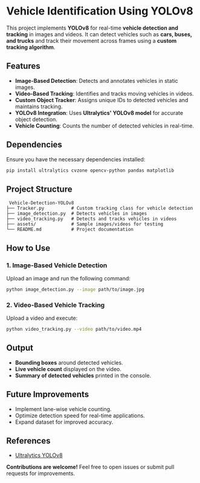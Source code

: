 #  Vehicle Identification Using YOLOv8

This project implements **YOLOv8** for real-time **vehicle detection and tracking** in images and videos. It can detect vehicles such as **cars, buses, and trucks** and track their movement across frames using a **custom tracking algorithm**.

##  Features
- **Image-Based Detection**: Detects and annotates vehicles in static images.
- **Video-Based Tracking**: Identifies and tracks moving vehicles in videos.
- **Custom Object Tracker**: Assigns unique IDs to detected vehicles and maintains tracking.
- **YOLOv8 Integration**: Uses **Ultralytics' YOLOv8 model** for accurate object detection.
- **Vehicle Counting**: Counts the number of detected vehicles in real-time.

##  Dependencies
Ensure you have the necessary dependencies installed:
```bash
pip install ultralytics cvzone opencv-python pandas matplotlib
```

##  Project Structure
```
 Vehicle-Detection-YOLOv8
├── Tracker.py          # Custom tracking class for vehicle detection
├── image_detection.py  # Detects vehicles in images
├── video_tracking.py   # Detects and tracks vehicles in videos
├── assets/             # Sample images/videos for testing
└── README.md           # Project documentation
```

##  How to Use
### 1️. Image-Based Vehicle Detection
Upload an image and run the following command:
```bash
python image_detection.py --image path/to/image.jpg
```

### 2️. Video-Based Vehicle Tracking
Upload a video and execute:
```bash
python video_tracking.py --video path/to/video.mp4
```

##  Output
- **Bounding boxes** around detected vehicles.
- **Live vehicle count** displayed on the video.
- **Summary of detected vehicles** printed in the console.

##  Future Improvements
- Implement lane-wise vehicle counting.
- Optimize detection speed for real-time applications.
- Expand dataset for improved accuracy.

##  References
- [Ultralytics YOLOv8](https://github.com/ultralytics/ultralytics)

 **Contributions are welcome!** Feel free to open issues or submit pull requests for improvements.


